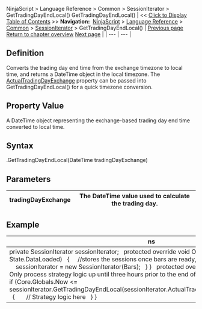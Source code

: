 ﻿
NinjaScript > Language Reference > Common > SessionIterator > GetTradingDayEndLocal()
GetTradingDayEndLocal()
| << [Click to Display Table of Contents](gettradingdayendlocal.md) >> **Navigation:**     [NinjaScript](ninjascript-1.md) > [Language Reference](language_reference_wip-1.md) > [Common](common-1.md) > [SessionIterator](sessioniterator-1.md) > GetTradingDayEndLocal() | [Previous page](gettradingdaybeginlocal-1.md) [Return to chapter overview](sessioniterator-1.md) [Next page](isinsession-1.md) |
| --- | --- |
## Definition
Converts the trading day end time from the exchange timezone to local time, and returns a DateTime object in the local timezone. The [ActualTradingDayExchange](actualtradingdayexchange-1.md) property can be passed into GetTradingDayEndLocal() for a quick timezone conversion.
 
## Property Value
A DateTime object representing the exchange-based trading day end time converted to local time.
 
## Syntax
<SessionIterator>.GetTradingDayEndLocal(DateTime tradingDayExchange)
 
## Parameters
| tradingDayExchange | The DateTime value used to calculate the trading day. |
| --- | --- |

## 
## 
## Example
| ns |  |
| --- | --- |
| private SessionIterator sessionIterator;   protected override void OnStateChange() {    if (State == State.DataLoaded)    {      //stores the sessions once bars are ready, but before OnBarUpdate is called      sessionIterator = new SessionIterator(Bars);    } }   protected override void OnBarUpdate() {    // Only process strategy logic up until three hours prior to the end of the trading day at the exchange    if (Core.Globals.Now <= sessionIterator.GetTradingDayEndLocal(sessionIterator.ActualTradingDayExchange).AddHours(-3))    {        // Strategy logic here    } } | |
